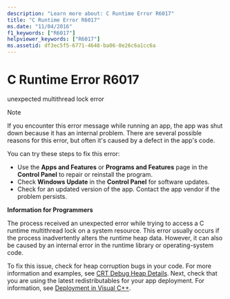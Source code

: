 ```yaml
---
description: "Learn more about: C Runtime Error R6017"
title: "C Runtime Error R6017"
ms.date: "11/04/2016"
f1_keywords: ["R6017"]
helpviewer_keywords: ["R6017"]
ms.assetid: df3ec5f5-6771-4648-ba06-0e26c6a1cc6a
---
```

# C Runtime Error R6017

unexpected multithread lock error

> [!NOTE]
> If you encounter this error message while running an app, the app was shut down because it has an internal problem. There are several possible reasons for this error, but often it's caused by a defect in the app's code.
>
> You can try these steps to fix this error:
>
> - Use the **Apps and Features** or **Programs and Features** page in the **Control Panel** to repair or reinstall the program.
> - Check **Windows Update** in the **Control Panel** for software updates.
> - Check for an updated version of the app. Contact the app vendor if the problem persists.

**Information for Programmers**

The process received an unexpected error while trying to access a C runtime multithread lock on a system resource. This error usually occurs if the process inadvertently alters the runtime heap data. However, it can also be caused by an internal error in the runtime library or operating-system code.

To fix this issue, check for heap corruption bugs in your code. For more information and examples, see [CRT Debug Heap Details](/visualstudio/debugger/crt-debug-heap-details). Next, check that you are using the latest redistributables for your app deployment. For information, see [Deployment in Visual C++](../../windows/deployment-in-visual-cpp.md).
